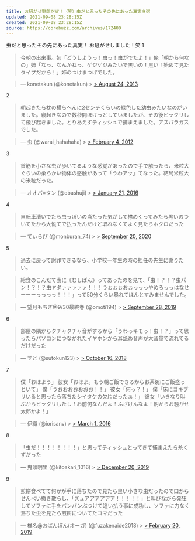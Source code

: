 ```yaml
---
title: お騒がせ野郎だぜ！（笑）虫だと思ったその先にあった真実９選
updated: 2021-09-08 23:28:15Z
created: 2021-09-08 23:28:15Z
source: https://corobuzz.com/archives/172400
---
```


虫だと思ったその先にあった真実！
お騒がせしました！笑
1

> 今朝の出来事。姉「どうしようっ！虫っ！虫がでたよ！」俺「朝から何なの」姉「なっ、なんかねっ、ゲジゲジみたいで黒いの！黒い！始めて見たタイプだから！」姉のつけまつげでした。

> — konetakun (@konetakun) > [> August 24, 2013](https://twitter.com/konetakun/status/371062908433596417?ref_src=twsrc%5Etfw)

2

> 朝起きたら枕の横らへんに2センチくらいの緑色した幼虫みたいなのがいました。寝起きなので数秒間ぼけっとしていましたが、その後ビックリして飛び起きました。とりあえずティッシュで捕まえました。アスパラガスでした。

> — 虫 (@warai_hahahaha) > [> February 4, 2012](https://twitter.com/warai_hahahaha/status/165796308215533569?ref_src=twsrc%5Etfw)

3
> 首筋を小さな虫が歩いてるような感覚があったので手で触ったら、米粒大ぐらいの柔らかい物体の感触があって「うわアッ」てなった。結局米粒大の米粒だった。

> — オオバ=タン (@obashuji) > [> January 21, 2016](https://twitter.com/obashuji/status/690019588914962433?ref_src=twsrc%5Etfw)

4
> 自転車漕いでたら虫っぽいの当たった気がして襟めくってみたら黒いのついてたから大慌てで払ったんだけど取れなくてよく見たらホクロだった

> — てぃらぴ (@monburan_74) > [> September 20, 2020](https://twitter.com/monburan_74/status/1307636459562655748?ref_src=twsrc%5Etfw)

5
> 過去に戻って謝罪できるなら、小学校一年生の時の担任の先生に謝りたい。

> 給食のこんだて表に《むしぱん》ってあったのを見て、「虫！？！？虫パン！？！？虫ヤダァァァァァ！！！うぉぉぉおぉっっっやめろっっはなせーーーっっっっ！！！」って50分くらい暴れてほんとすみませんでした。

> — 望月もちぎ@9/30最終巻 (@omoti194) > [> September 28, 2019](https://twitter.com/omoti194/status/1177850973340893184?ref_src=twsrc%5Etfw)

6
> 部屋の隅からクチャクチャ音がするから「うわっキモっ！虫！？」って思ったらパソコンにつながれたイヤホンから耳舐め音声が大音量で流れてるだけだった

> — すと (@sutokun123) > [> October 16, 2018](https://twitter.com/sutokun123/status/1052113277927321600?ref_src=twsrc%5Etfw)

7
> 僕「おはよう」
> 彼女「おはよ。もう朝ご飯できるからお茶碗にご飯盛っといて」
> 僕「うおおおおおおお！！」
> 彼女「何っ？！」
> 僕「床にゴキブリいると思ったら落ちたシイタケの欠片だったぁ！」
> 彼女「いきなり叫ぶからビックリしたし！お前何なんだよ！ふざけんなよ！朝からお騒がせ太郎かよ！」

> — 伊織 (@iorisanv) > [> March 1, 2016](https://twitter.com/iorisanv/status/704799173401403392?ref_src=twsrc%5Etfw)

8
> 「虫だ！！！！！！！！」と思ってティッシュとってきて捕まえたら糸くずだった

> — 鬼頭明里 (@kitoakari_1016) > [> December 20, 2019](https://twitter.com/kitoakari_1016/status/1208024522164596736?ref_src=twsrc%5Etfw)

9

> 煎餅食べてて何かが手に落ちたので見たら黒い小さな虫だったので口からせんべい撒き散らし、「ズュアアアアアア！！！！！」と叫びながら発狂してソファに手をバンバンぶつけて追い払う事に成功し、ソファに力なく落ちた虫を見たら煎餅についてたゴマだった

> — 椎名@おぱんぽん(オーガ) (@fuzakenaide2018) > [> February 20, 2019](https://twitter.com/fuzakenaide2018/status/1098121100087554048?ref_src=twsrc%5Etfw)